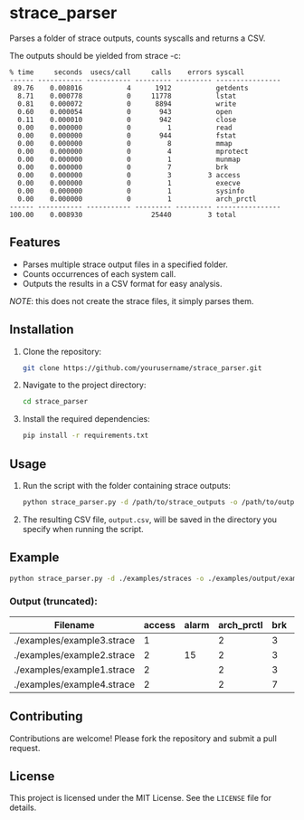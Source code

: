 # strace_parser
Parses a folder of strace outputs, counts syscalls and returns a CSV.

The outputs should be yielded from strace -c:

```$ strace -c ls > /dev/null
% time     seconds  usecs/call     calls    errors syscall
------ ----------- ----------- --------- --------- ----------------
 89.76    0.008016           4      1912           getdents
  8.71    0.000778           0     11778           lstat
  0.81    0.000072           0      8894           write
  0.60    0.000054           0       943           open
  0.11    0.000010           0       942           close
  0.00    0.000000           0         1           read
  0.00    0.000000           0       944           fstat
  0.00    0.000000           0         8           mmap
  0.00    0.000000           0         4           mprotect
  0.00    0.000000           0         1           munmap
  0.00    0.000000           0         7           brk
  0.00    0.000000           0         3         3 access
  0.00    0.000000           0         1           execve
  0.00    0.000000           0         1           sysinfo
  0.00    0.000000           0         1           arch_prctl
------ ----------- ----------- --------- --------- ----------------
100.00    0.008930                 25440         3 total
```

## Features
- Parses multiple strace output files in a specified folder.
- Counts occurrences of each system call.
- Outputs the results in a CSV format for easy analysis.

*NOTE*: this does not create the strace files, it simply parses them.

## Installation
1. Clone the repository:
    ```bash
    git clone https://github.com/yourusername/strace_parser.git
    ```
2. Navigate to the project directory:
    ```bash
    cd strace_parser
    ```
3. Install the required dependencies:
    ```bash
    pip install -r requirements.txt
    ```

## Usage
1. Run the script with the folder containing strace outputs:
    ```bash
    python strace_parser.py -d /path/to/strace_outputs -o /path/to/output.csv -l label_to_apply (optional)
    ```
2. The resulting CSV file, `output.csv`, will be saved in the directory you specify when running the script.

## Example
```bash
python strace_parser.py -d ./examples/straces -o ./examples/output/example.csv
```
### Output (truncated):
| Filename                  | access | alarm | arch_prctl | brk | close | close_range | connect | execve | fcntl | futex | getdents64 |
|---------------------------|--------|-------|------------|-----|-------|-------------|---------|--------|-------|-------|------------|
| ./examples/example3.strace | 1      |       | 2          | 3   | 9     |             | 2       | 1      |       |       |            |
| ./examples/example2.strace | 2      | 15    | 2          | 3   | 9     |             | 1       | 10     |       |       |            |
| ./examples/example1.strace | 2      |       | 2          | 3   | 9     |             | 1       |        |       | 2     |            |
| ./examples/example4.strace | 2      |       | 2          | 7   | 21    | 1           | 2       | 1      |       | 17    |            |


## Contributing
Contributions are welcome! Please fork the repository and submit a pull request.

## License
This project is licensed under the MIT License. See the `LICENSE` file for details.